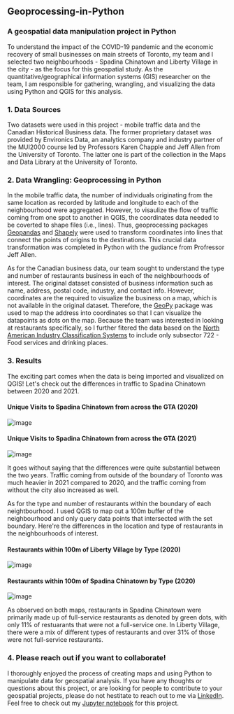 ## Geoprocessing-in-Python
### A geospatial data manipulation project in Python

To understand the impact of the COVID-19 pandemic and the economic recovery of small businesses on main streets of Toronto, my team and I selected two neighbourhoods - Spadina Chinatown and Liberty Village in the city - as the focus for this geospatial study. As the quantitative/geographical information systems (GIS) researcher on the team, I am responsible for gathering, wrangling, and visualizing the data using Python and QGIS for this analysis.

### 1. Data Sources
Two datasets were used in this project - mobile traffic data and the Canadian Historical Business data. The former proprietary dataset was provided by Environics Data, an analytics company and industry partner of the MUI2000 course led by Professors Karen Chapple and Jeff Allen from the University of Toronto. The latter one is part of the collection in the Maps and Data Library at the University of Toronto.

### 2. Data Wrangling: Geoprocessing in Python
In the mobile traffic data, the number of individuals originating from the same location as recorded by latitude and longitude to each of the neighbourhood were aggregated. However, to visaulize the flow of traffic coming from one spot to another in QGIS, the coordinates data needed to be coverted to shape files (i.e., lines). Thus, geoprocessing packages [Geopandas](https://geopandas.org/en/stable/) and [Shapely](https://shapely.readthedocs.io/en/stable/manual.html) were used to transform coordinates into lines that connect the points of origins to the destinations. This crucial data transformation was completed in Python with the gudiance from Profressor Jeff Allen. 

As for the Canadian business data, our team sought to understand the type and number of restaurants business in each of the neighbourhoods of interest. The original dataset consisted of business information such as name, address, postal code, industry, and contact info. However, coordinates are the required to visualize the business on a map, which is not available in the original dataset.  Therefore, the [GeoPy](https://geopy.readthedocs.io/en/stable/) package was used to map the address into coordinates so that I can visualize the datapoints as dots on the map. Because the team was interested in looking at restaurants specifically, so I further fitered the data based on the [North American Industry Classification Systems](https://www23.statcan.gc.ca/imdb/p3VD.pl?Function=getVD&TVD=1181553&CVD=1181554&CPV=72&CST=01012017&CLV=1&MLV=5) to include only subsector 722 - Food services and drinking places.

### 3. Results
The exciting part comes when the data is being imported and visualized on QGIS! Let's check out the differences in traffic to Spadina Chinatown between 2020 and 2021. 

#### Unique Visits to Spadina Chinatown from across the GTA (2020)

![image](https://github.com/teresalau/Geoprocessing-in-Python/assets/113483358/25714a6f-bde1-460e-a8af-95623a23288b)

#### Unique Visits to Spadina Chinatown from across the GTA (2021)
![image](https://github.com/teresalau/Geoprocessing-in-Python/assets/113483358/ef620c48-4b4b-4cf9-bd51-a8990fdc50b1)

It goes without saying that the differences were quite substantial between the two years. Traffic coming from outside of the boundary of Toronto was much heavier in 2021 compared to 2020, and the traffic coming from without the city also increased as well. 

As for the type and number of restaurants within the boundary of each neightbourhood. I used QGIS to map out a 100m buffer of the neighbourhood and only query data points that intersected with the set boundary. Here're the differences in the location and type of restaurants in the neighbourhoods of interest.

#### Restaurants within 100m of Liberty Village by Type (2020)
![image](https://github.com/teresalau/Geoprocessing-in-Python/assets/113483358/0799a011-d605-47b8-8466-744bdd15a7cd)

#### Restaurants within 100m of Spadina Chinatown by Type (2020)
![image](https://github.com/teresalau/Geoprocessing-in-Python/assets/113483358/d7738f75-091d-4276-ac47-8f9b68f42ade)

As observed on both maps, restaurants in Spadina Chinatown were primarily made up of full-service restaurants as denoted by green dots, with only 11% of restuarants that were not a full-service one. In Liberty Village, there were a mix of different types of restaurants and over 31% of those were not full-service restaurants. 

### 4. Please reach out if you want to collaborate! 
I thoroughly enjoyed the process of creating maps and using Python to manipulate data for geospatial analysis. If you have any thoughts or questions about this project, or are looking for people to contribute to your geospatial projects, please do not hestitate to reach out to me via [LinkedIn](https://www.linkedin.com/in/teresacmlau/). Feel free to check out my [Jupyter notebook](https://github.com/teresalau/Geoprocessing-in-Python/blob/00fd78739d256fc6279b3f971e6b8bad5eef7cfd/Geoprocessing%20in%20Python.ipynb) for this project.
